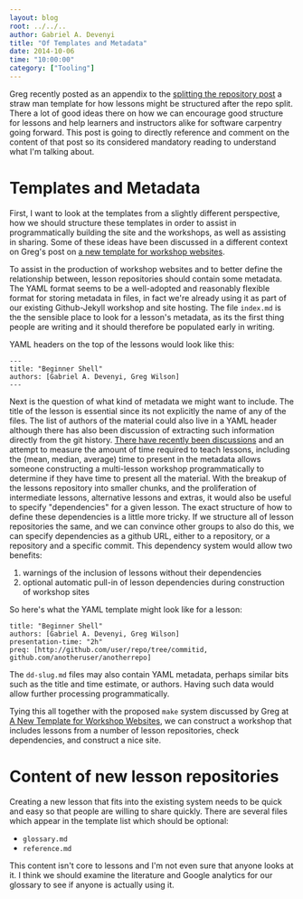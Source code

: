 ```yaml
---
layout: blog
root: ../../..
author: Gabriel A. Devenyi
title: "Of Templates and Metadata"
date: 2014-10-06
time: "10:00:00"
category: ["Tooling"]
---
```

Greg recently posted as an appendix to the [splitting the repository post](http://software-carpentry.org/blog/2014/09/splitting-the-repo.html) a straw man template for how lessons might be structured after the repo split.
There a lot of good ideas there on how we can encourage good structure for lessons and help learners and instructors alike for software carpentry going forward.
This post is going to directly reference and comment on the content of that post so its considered mandatory reading to understand what I'm talking about.

# Templates and Metadata

First, I want to look at the templates from a slightly different perspective, how we should structure these templates in order to assist in programmatically building the site and the workshops, as well as assisting in sharing.
Some of these ideas have been discussed in a different context on Greg's post on [a new template for workshop websites](http://software-carpentry.org/blog/2014/10/a-new-template-for-workshop-websites.html).

To assist in the production of workshop websites and to better define the relationship between, lesson repositories should contain some metadata.
The YAML format seems to be a well-adopted and reasonably flexible format for storing metadata in files, in fact we're already using it as part of our existing Github-Jekyll workshop and site hosting.
The file ``index.md`` is the the sensible place to look for a lesson's metadata, as its the first thing people are writing and it should therefore be populated early in writing.

YAML headers on the top of the lessons would look like this:

```
---
title: "Beginner Shell"
authors: [Gabriel A. Devenyi, Greg Wilson]
---
```


Next is the question of what kind of metadata we might want to include.
The title of the lesson is essential since its not explicitly the name of any of the files.
The list of authors of the material could also live in a YAML header although there has also been discussion of extracting such information directly from the git history.
[There have recently been discussions](http://software-carpentry.org/blog/2014/09/sept-2014-lab-meeting-report.html) and an attempt to measure the amount of time required to teach lessons, including the (mean, median, average) time to present in the metadata allows someone constructing a multi-lesson workshop programmatically to determine if they have time to present all the material.
With the breakup of the lessons repository into smaller chunks, and the proliferation of intermediate lessons, alternative lessons and extras, it would also be useful to specify "dependencies" for a given lesson.
The exact structure of how to define these dependencies is a little more tricky. If we structure all of lesson repositories the same, and we can convince other groups to also do this, we can specify dependencies as a github URL, either to a repository, or a repository and a specific commit.
This dependency system would allow two benefits:

1. warnings of the inclusion of lessons without their dependencies
2. optional automatic pull-in of lesson dependencies during construction of workshop sites

So here's what the YAML template might look like for a lesson:
```
title: "Beginner Shell"
authors: [Gabriel A. Devenyi, Greg Wilson]
presentation-time: "2h"
preq: [http://github.com/user/repo/tree/commitid, github.com/anotheruser/anotherrepo]
```

The ``dd-slug.md`` files may also contain YAML metadata, perhaps similar bits such as the title and time estimate, or authors.
Having such data would allow further processing programmatically.

Tying this all together with the proposed ``make`` system discussed by Greg at [A New Template for Workshop Websites](http://software-carpentry.org/blog/2014/10/a-new-template-for-workshop-websites.html), we can construct a workshop that includes lessons from a number of lesson repositories, check dependencies, and construct a nice site.

# Content of new lesson repositories
Creating a new lesson that fits into the existing system needs to be quick and easy so that people are willing to share quickly.
There are several files which appear in the template list which should be optional:

- ``glossary.md``
- ``reference.md``

This content isn't core to lessons and I'm not even sure that anyone looks at it. I think we should examine the literature and Google analytics for our glossary to see if anyone is actually using it.
